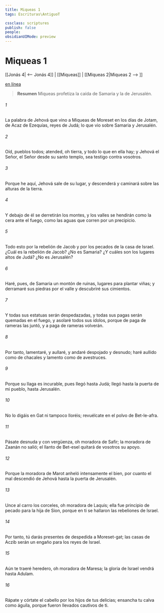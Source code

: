 ```yaml
---
title: Miqueas 1
tags: Escrituras\AntiguoT

cssclass: scriptures
publish: false
people:
obsidianUIMode: preview
---
```


# Miqueas 1
[[Jonás 4| <-- Jonás 4]] | [[Miqueas]] | [[Miqueas 2|Miqueas 2 --> ]]

[en línea](https://churchofjesuschrist.org/study/scriptures/ot/micah/1?lang=spa)

> __Resumen__
Miqueas profetiza la caída de Samaria y la de Jerusalén.

###### 1 
La palabra de Jehová que vino a Miqueas de Moreset en los días de Jotam, de Acaz  de Ezequías, reyes de Judá; lo que vio sobre Samaria y Jerusalén.

###### 2 
Oíd, pueblos todos; atended, oh tierra, y todo lo que en ella hay; y Jehová el Señor, el Señor desde su santo templo, sea testigo contra vosotros.

###### 3 
Porque he aquí, Jehová sale de su lugar, y descenderá y caminará sobre las alturas de la tierra.

###### 4 
Y debajo de él se derretirán los montes, y los valles se hendirán como la cera ante el fuego, como las aguas que corren por un precipicio.

###### 5 
Todo esto por la rebelión de Jacob y por los pecados de la casa de Israel. ¿Cuál es la rebelión de Jacob? ¿No es Samaria? ¿Y cuáles son los lugares altos de Judá? ¿No es Jerusalén?

###### 6 
Haré, pues, de Samaria un montón de ruinas, lugares para plantar viñas; y derramaré sus piedras por el valle y descubriré sus cimientos.

###### 7 
Y todas sus estatuas serán despedazadas, y todas sus pagas serán quemadas en el fuego, y asolaré todos sus ídolos, porque de paga de rameras las juntó, y a paga de rameras volverán.

###### 8 
Por tanto, lamentaré, y aullaré, y andaré despojado y desnudo; haré aullido como de chacales y lamento como de avestruces.

###### 9 
Porque su llaga es incurable, pues llegó hasta Judá; llegó hasta la puerta de mi pueblo, hasta Jerusalén.

###### 10 
No lo digáis en Gat ni tampoco lloréis; revuélcate en el polvo de Bet-le-afra.

###### 11 
Pásate desnuda y con vergüenza, oh moradora de Safir; la moradora de Zaanán no salió; el llanto de Bet-esel quitará de vosotros su apoyo.

###### 12 
Porque la moradora de Marot anheló intensamente el bien, por cuanto el mal descendió de Jehová hasta la puerta de Jerusalén.

###### 13 
Unce al carro los corceles, oh moradora de Laquis; ella fue principio de pecado para la hija de Sion, porque en ti se hallaron las rebeliones de Israel.

###### 14 
Por tanto, tú darás presentes de despedida a Moreset-gat; las casas de Aczib serán un engaño para los reyes de Israel.

###### 15 
Aún te traeré heredero, oh moradora de Maresa; la gloria de Israel vendrá hasta Adulam.

###### 16 
Rápate y córtate el cabello por los hijos de tus delicias; ensancha tu calva como águila, porque fueron llevados cautivos de ti.

